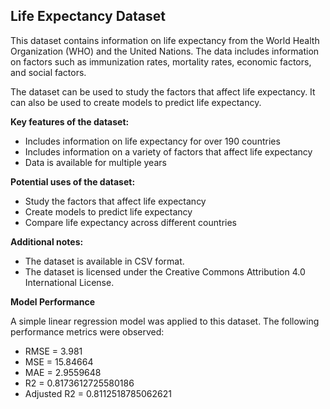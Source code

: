 ## Life Expectancy Dataset

This dataset contains information on life expectancy from the World Health Organization (WHO) and the United Nations. The data includes information on factors such as immunization rates, mortality rates, economic factors, and social factors.

The dataset can be used to study the factors that affect life expectancy. It can also be used to create models to predict life expectancy.

**Key features of the dataset:**

* Includes information on life expectancy for over 190 countries
* Includes information on a variety of factors that affect life expectancy
* Data is available for multiple years

**Potential uses of the dataset:**

* Study the factors that affect life expectancy
* Create models to predict life expectancy
* Compare life expectancy across different countries


**Additional notes:**

* The dataset is available in CSV format.
* The dataset is licensed under the Creative Commons Attribution 4.0 International License.

**Model Performance**

A simple linear regression model was applied to this dataset. The following performance metrics were observed:

* RMSE = 3.981 
* MSE = 15.84664 
* MAE = 2.9559648 
* R2 = 0.8173612725580186 
* Adjusted R2 = 0.8112518785062621 
